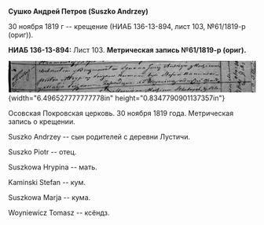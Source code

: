 **Сушко Андрей Петров (Suszko Andrzey)**

30 ноября 1819 г -- крещение (НИАБ 136-13-894, лист 103, №61/1819-р
(ориг)).

**НИАБ 136-13-894:** Лист 103. **Метрическая запись №61/1819-р (ориг).**

![](./media/2e801c392aaee9b96a335d01a46d6f37b0bdd30f.png){width="6.496527777777778in"
height="0.8347790901137357in"}

Осовская Покровская церковь. 30 ноября 1819 года. Метрическая запись о
крещении.

Suszko Andrzey -- сын родителей с деревни Лустичи.

Suszko Piotr -- отец.

Suszkowa Hrypina -- мать.

Kaminski Stefan -- кум.

Suszkowa Marja -- кума.

Woyniewicz Tomasz -- ксёндз.
